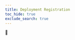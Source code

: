 ```yaml
---
title: Deployment Registration
toc_hide: true
exclude_search: true
---
```


:wave:

<!--Several shortlinks point to this page from Deck:
- go.armory.io/UIdocs-deploy-reg points to the top of this page
- go.armory.io/UIdocs-deploy-reg-troubleshooting points to Troubleshooting
- go.armory.io/UIdocs-deploy-reg-manual-id points to the Operator fails to generate an instance ID section
-->

<!--
## Overview

As part of the configuration process for Armory Enterprise, you need to register your instance with Armory. Registration helps ensure that your usage of Armory's features is in compliance with Armory's licensing terms and allows Armory Support Engineers to help you troubleshoot more effectively.

You will be prompted to do this when you launch the Armory Enterprise UI.

## Register your instance

1. Follow the instructions in the Armory Enterprise UI. The UI provides the following information that you need to continue:
  - Instance ID
  - Client ID
  - Secret
  > This is the only time you are shown the secret value. Store it somewhere safe.
2. In your Operator config, such as `spinnakerService.yml`, configure the following parameters:
  - spec.spinnakerConfig.profiles.spinnaker.”armory.cloud”.iam.tokenIssueUrl: Set this value to `https://auth.cloud.armory.io/oauth/token`.
  - spec.spinnakerConfig.profiles.spinnaker.”armory.cloud”.iam.clientID: Set this value to **Client ID** from step 1.
  - spec.spinnakerConfig.profiles.spinnaker.”armory.cloud”.iam.clientSecret: Set this value to the **Secret** from step 1.
3. Save the file and apply the file.
   Applying the config changes redeploys Armory Enterprise.

## Troubleshooting

### Operator fails to generate an instance ID

The Armory Operator generates an instance ID and applies it to your Armory Enterprise instance. If it fails to do so, you can deploy Armory Enterprise to let the Operator attempt to do so again, or you can manually configure an instance ID.



-->